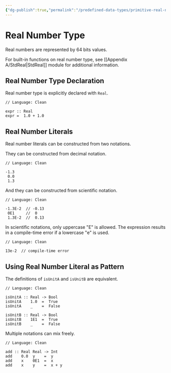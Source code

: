 ```yaml
---
{"dg-publish":true,"permalink":"/predefined-data-types/primitive-real-number-type/","created":"2023-07-03T09:26:06.677+02:00","updated":"2023-07-10T08:55:15.293+02:00"}
---
```



# Real Number Type

Real numbers are represented by 64 bits values.

For built-in functions on real number type, see [[Appendix A/StdReal\|StdReal]] module for additional information.

## Real Number Type Declaration

Real number type is explicitly declared with `Real`.

```Clean
// Language: Clean

expr :: Real
expr =  1.0 + 1.0
```

## Real Number Literals

Real number literals can be constructed from two notations.

They can be constructed from decimal notation.

```Clean
// Language: Clean

-1.3
 0.0
 1.3
```

And they can be constructed from scientific notation.

```Clean
// Language: Clean

-1.3E-2  // -0.13
 0E1     //  0
 1.3E-2  //  0.13
```

In scientific notations, only uppercase "E" is allowed.
The expression results in a compile-time error if a lowercase "e" is used.

```Clean
// Language: Clean

13e-2  // compile-time error
```

## Using Real Number Literal as Pattern

The definitions of `isUnitA` and `isUnitB` are equivalent.

```Clean
// Language: Clean

isUnitA :: Real -> Bool
isUnitA    1.0  =  True
isUnitA    _    =  False

isUnitB :: Real -> Bool
isUnitB    1E1  =  True
isUnitB    _    =  False
```

Multiple notations can mix freely.

```Clean
// Language: Clean

add :: Real Real -> Int
add    0.0  y    =  y
add    x    0E1  =  x
add    x    y    =  x + y
```